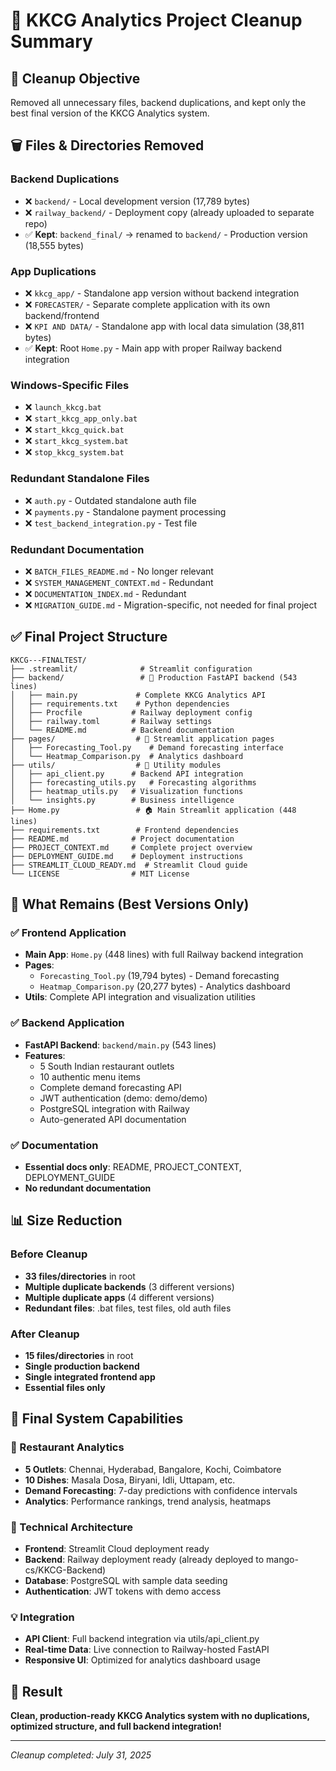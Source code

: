 # 🧹 KKCG Analytics Project Cleanup Summary

## 🎯 Cleanup Objective
Removed all unnecessary files, backend duplications, and kept only the best final version of the KKCG Analytics system.

## 🗑️ Files & Directories Removed

### Backend Duplications
- ❌ `backend/` - Local development version (17,789 bytes)
- ❌ `railway_backend/` - Deployment copy (already uploaded to separate repo)
- ✅ **Kept**: `backend_final/` → renamed to `backend/` - Production version (18,555 bytes)

### App Duplications
- ❌ `kkcg_app/` - Standalone app version without backend integration
- ❌ `FORECASTER/` - Separate complete application with its own backend/frontend
- ❌ `KPI AND DATA/` - Standalone app with local data simulation (38,811 bytes)
- ✅ **Kept**: Root `Home.py` - Main app with proper Railway backend integration

### Windows-Specific Files
- ❌ `launch_kkcg.bat`
- ❌ `start_kkcg_app_only.bat`
- ❌ `start_kkcg_quick.bat`
- ❌ `start_kkcg_system.bat`
- ❌ `stop_kkcg_system.bat`

### Redundant Standalone Files
- ❌ `auth.py` - Outdated standalone auth file
- ❌ `payments.py` - Standalone payment processing
- ❌ `test_backend_integration.py` - Test file

### Redundant Documentation
- ❌ `BATCH_FILES_README.md` - No longer relevant
- ❌ `SYSTEM_MANAGEMENT_CONTEXT.md` - Redundant
- ❌ `DOCUMENTATION_INDEX.md` - Redundant
- ❌ `MIGRATION_GUIDE.md` - Migration-specific, not needed for final project

## ✅ Final Project Structure

```
KKCG---FINALTEST/
├── .streamlit/              # Streamlit configuration
├── backend/                 # 🚀 Production FastAPI backend (543 lines)
│   ├── main.py             # Complete KKCG Analytics API
│   ├── requirements.txt    # Python dependencies
│   ├── Procfile           # Railway deployment config
│   ├── railway.toml       # Railway settings
│   └── README.md          # Backend documentation
├── pages/                  # 📱 Streamlit application pages
│   ├── Forecasting_Tool.py    # Demand forecasting interface
│   └── Heatmap_Comparison.py  # Analytics dashboard
├── utils/                  # 🔧 Utility modules
│   ├── api_client.py      # Backend API integration
│   ├── forecasting_utils.py   # Forecasting algorithms
│   ├── heatmap_utils.py   # Visualization functions
│   └── insights.py        # Business intelligence
├── Home.py                 # 🏠 Main Streamlit application (448 lines)
├── requirements.txt        # Frontend dependencies
├── README.md              # Project documentation
├── PROJECT_CONTEXT.md     # Complete project overview
├── DEPLOYMENT_GUIDE.md    # Deployment instructions
├── STREAMLIT_CLOUD_READY.md  # Streamlit Cloud guide
└── LICENSE                # MIT License
```

## 🚀 What Remains (Best Versions Only)

### ✅ Frontend Application
- **Main App**: `Home.py` (448 lines) with full Railway backend integration
- **Pages**: 
  - `Forecasting_Tool.py` (19,794 bytes) - Demand forecasting
  - `Heatmap_Comparison.py` (20,277 bytes) - Analytics dashboard
- **Utils**: Complete API integration and visualization utilities

### ✅ Backend Application  
- **FastAPI Backend**: `backend/main.py` (543 lines)
- **Features**: 
  - 5 South Indian restaurant outlets
  - 10 authentic menu items
  - Complete demand forecasting API
  - JWT authentication (demo: demo/demo)
  - PostgreSQL integration with Railway
  - Auto-generated API documentation

### ✅ Documentation
- **Essential docs only**: README, PROJECT_CONTEXT, DEPLOYMENT_GUIDE
- **No redundant documentation**

## 📊 Size Reduction

### Before Cleanup
- **33 files/directories** in root
- **Multiple duplicate backends** (3 different versions)
- **Multiple duplicate apps** (4 different versions)
- **Redundant files**: .bat files, test files, old auth files

### After Cleanup  
- **15 files/directories** in root
- **Single production backend**
- **Single integrated frontend app**
- **Essential files only**

## 🎯 Final System Capabilities

### 🍛 Restaurant Analytics
- **5 Outlets**: Chennai, Hyderabad, Bangalore, Kochi, Coimbatore
- **10 Dishes**: Masala Dosa, Biryani, Idli, Uttapam, etc.
- **Demand Forecasting**: 7-day predictions with confidence intervals
- **Analytics**: Performance rankings, trend analysis, heatmaps

### 🔌 Technical Architecture
- **Frontend**: Streamlit Cloud deployment ready
- **Backend**: Railway deployment ready (already deployed to mango-cs/KKCG-Backend)
- **Database**: PostgreSQL with sample data seeding
- **Authentication**: JWT tokens with demo access

### 💡 Integration
- **API Client**: Full backend integration via utils/api_client.py
- **Real-time Data**: Live connection to Railway-hosted FastAPI
- **Responsive UI**: Optimized for analytics dashboard usage

## 🎉 Result
**Clean, production-ready KKCG Analytics system with no duplications, optimized structure, and full backend integration!**

---
*Cleanup completed: July 31, 2025* 